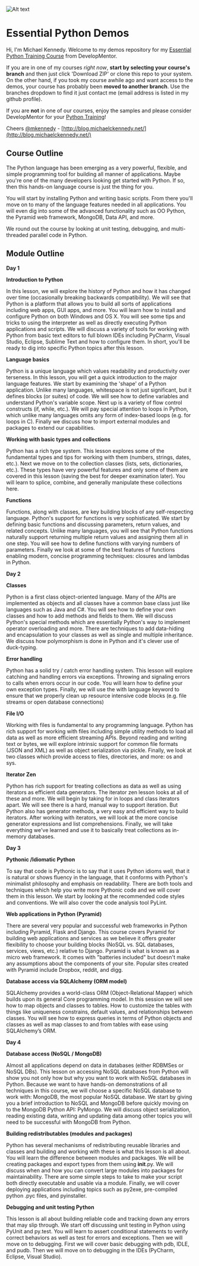 ![Alt text](https://raw.githubusercontent.com/mikeckennedy/EssentialPythonDemos/master/supporting_files/dmlog.png)

Essential Python Demos
===========

Hi, I'm Michael Kennedy. Welcome to my demos repository for my 
[Essential Python Training Course](http://www.develop.com/training-course/essential-python-with-pyramid-sqlalchemy-nosql-and-core-language-features) 
from DevelopMentor. 

If you are in one of my courses *right now*, **start by selecting your course's branch** and then just click 'Download ZIP' or clone this repo to your system. On the other hand, if you took my course awhile ago and want access to the demos, your course has probably been **moved to another branch**. Use the branches dropdown to find it just contact me (email address is listed in my github profile).

If you are **not** in one of our courses, enjoy the samples and please consider DevelopMentor for your [Python Training](http://www.develop.com/training-courses/python)!

Cheers
[@mkennedy](https://twitter.com/mkennedy) - 
[http://blog.michaelckennedy.net/](http://blog.michaelckennedy.net/)

Course Outline
----------------------

The Python language has been emerging as a very powerful, flexible, and simple programming tool for building all manner of applications. Maybe you're one of the many developers looking get started with Python. If so, then this hands-on language course is just the thing for you.

You will start by installing Python and writing basic scripts. From there you'll move on to many of the language features needed in all applications. You will even dig into some of the advanced functionality such as OO Python, the Pyramid web framework, MongoDB, Data API, and more.

We round out the course by looking at unit testing, debugging, and multi-threaded parallel code in Python.

Module Outline
------------

**Day 1**

**Introduction to Python**

In this lesson, we will explore the history of Python and how it has changed over time (occasionally breaking backwards compatibility). We will see that Python is a platform that allows you to build all sorts of applications including web apps, GUI apps, and more. You will learn how to install and configure Python on both Windows and OS X. You will see some tips and tricks to using the interpreter as well as directly executing Python applications and scripts. We will discuss a variety of tools for working with Python from basic text editors to full blown IDEs including PyCharm, Visual Studio, Eclipse, Sublime Text and how to configure them. In short, you'll be ready to dig into specific Python topics after this lesson.

**Language basics**

Python is a unique language which values readability and productivity over terseness. In this lesson, you will get a quick introduction to the major language features. We start by examining the 'shape' of a Python application. Unlike many languages, whitespace is not just significant, but it defines blocks (or suites) of code. We will see how to define variables and understand Python's variable scope. Next up is a variety of flow control constructs (if, while, etc.). We will pay special attention to loops in Python, which unlike many languages omits any form of index-based loops (e.g. for loops in C). Finally we discuss how to import external modules and packages to extend our capabilities.

**Working with basic types and collections**

Python has a rich type system. This lesson explores some of the fundamental types and tips for working with them (numbers, strings, dates, etc.). Next we move on to the collection classes (lists, sets, dictionaries, etc.). These types have very powerful features and only some of them are covered in this lesson (saving the best for deeper examination later). You will learn to splice, combine, and generally manipulate these collections here.

**Functions**

Functions, along with classes, are key building blocks of any self-respecting language. Python's support for functions is very sophisticated. We start by defining basic functions and discussing parameters, return values, and related concepts. Unlike many languages, you will see that Python functions naturally support returning multiple return values and assigning them all in one step. You will see how to define functions with varying numbers of parameters. Finally we look at some of the best features of functions enabling modern, concise programming techniques: closures and lambdas in Python.

**Day 2**

**Classes**

Python is a first class object-oriented language. Many of the APIs are implemented as objects and all classes have a common base class just like languages such as Java and C#. You will see how to define your own classes and how to add methods and fields to them. We will discuss Python's special methods which are essentially Python's way to implement operator overloading and more. There are techniques to add data-hiding and encapsulation to your classes as well as single and multiple inheritance. We discuss how polymorphism is done in Python and it's clever use of duck-typing.

**Error handling**

Python has a solid try / catch error handling system. This lesson will explore catching and handling errors via exceptions. Throwing and signaling errors to calls when errors occur in our code. You will learn how to define your own exception types. Finally, we will use the with language keyword to ensure that we properly clean up resource intensive code blocks (e.g. file streams or open database connections)

**File I/O**

Working with files is fundamental to any programming language. Python has rich support for working with files including simple utility methods to load all data as well as more efficient streaming APIs. Beyond reading and writing text or bytes, we will explore intrinsic support for common file formats (JSON and XML) as well as object serialization via pickle. Finally, we look at two classes which provide access to files, directories, and more: os and sys.

**Iterator Zen**

Python has rich support for treating collections as data as well as using iterators as efficient data generators. The iterator zen lesson looks at all of these and more. We will begin by taking for in loops and class iterators apart. We will see there is a hard, manual way to support iteration. But Python also has generator methods, a very easy and efficient way to build iterators. After working with iterators, we will look at the more concise generator expressions and list comprehensions. Finally, we will take everything we've learned and use it to basically treat collections as in-memory databases.

**Day 3**

**Pythonic /Idiomatic Python**

To say that code is Pythonic is to say that it uses Python idioms well, that it is natural or shows fluency in the language, that it conforms with Python's minimalist philosophy and emphasis on readability. There are both tools and techniques which help you write more Pythonic code and we will cover them in this lesson. We start by looking at the recommended code styles and conventions. We will also cover the code analysis tool PyLint.

**Web applications in Python (Pyramid)**

There are several very popular and successful web frameworks in Python including Pyramid, Flask and Django. This course covers Pyramid for building web applications and services as we believe it offers greater flexibility to choose your building blocks (NoSQL vs. SQL databases, services, views, etc.) relative to Django. Pyramid is what is known as a micro web framework. It comes with "batteries included" but doesn't make any assumptions about the components of your site. Popular sites created with Pyramid include Dropbox, reddit, and digg.

**Database access via SQLAlchemy (ORM model)**

SQLAlchemy provides a world-class ORM (Object-Relational Mapper) which builds upon its general Core programming model. In this session we will see how to map objects and classes to tables. How to customize the tables with things like uniqueness constrains, default values, and relationships between classes. You will see how to express queries in terms of Python objects and classes as well as map classes to and from tables with ease using SQLAlchemy’s ORM.

**Day 4**

**Database access (NoSQL / MongoDB)**

Almost all applications depend on data in databases (either RDBMSes or NoSQL DBs). This lesson on accessing NoSQL databases from Python will show you not only how but why you want to work with NoSQL databases in Python. Because we want to have hands-on demonstrations of all techniques in this course, we will choose a specific NoSQL database to work with: MongoDB, the most popular NoSQL database. We start by giving you a brief introduction to NoSQL and MongoDB before quickly moving on to the MongoDB Python API: PyMongo. We will discuss object serialization, reading existing data, writing and updating data among other topics you will need to be successful with MongoDB from Python.

**Building redistributables (modules and packages)**

Python has several mechanisms of redistributing reusable libraries and classes and building and working with these is what this lesson is all about. You will learn the difference between modules and packages. We will be creating packages and export types from them using __init__.py. We will discuss when and how you can convert large modules into packages for maintainability. There are some simple steps to take to make your script both directly executable and usable via a module. Finally, we will cover deploying applications including topics such as py2exe, pre-compiled python .pyc files, and pyinstaller.

**Debugging and unit testing Python**

This lesson is all about building reliable code and tracking down any errors that may slip through. We start off discussing unit testing in Python using PyUnit and py.test. You will learn to assert conditional statements to verify correct behaviors as well as test for errors and exceptions. Then we will move on to debugging. First we will cover basic debugging with pdb, IDLE, and pudb. Then we will move on to debugging in the IDEs (PyCharm, Eclipse, Visual Studio).

